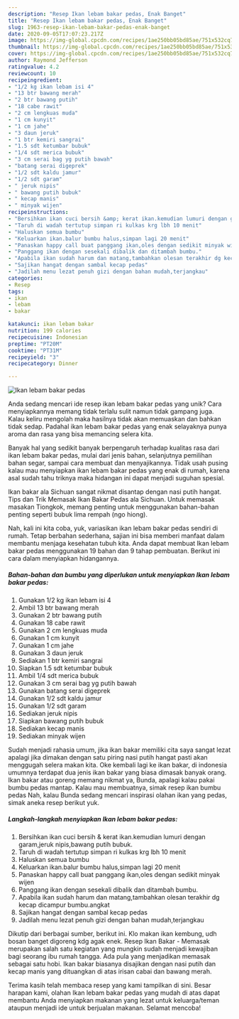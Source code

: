 ```yaml
---
description: "Resep Ikan lebam bakar pedas, Enak Banget"
title: "Resep Ikan lebam bakar pedas, Enak Banget"
slug: 1963-resep-ikan-lebam-bakar-pedas-enak-banget
date: 2020-09-05T17:07:23.217Z
image: https://img-global.cpcdn.com/recipes/1ae250bb05bd85ae/751x532cq70/ikan-lebam-bakar-pedas-foto-resep-utama.jpg
thumbnail: https://img-global.cpcdn.com/recipes/1ae250bb05bd85ae/751x532cq70/ikan-lebam-bakar-pedas-foto-resep-utama.jpg
cover: https://img-global.cpcdn.com/recipes/1ae250bb05bd85ae/751x532cq70/ikan-lebam-bakar-pedas-foto-resep-utama.jpg
author: Raymond Jefferson
ratingvalue: 4.2
reviewcount: 10
recipeingredient:
- "1/2 kg ikan lebam isi 4"
- "13 btr bawang merah"
- "2 btr bawang putih"
- "18 cabe rawit"
- "2 cm lengkuas muda"
- "1 cm kunyit"
- "1 cm jahe"
- "3 daun jeruk"
- "1 btr kemiri sangrai"
- "1.5 sdt ketumbar bubuk"
- "1/4 sdt merica bubuk"
- "3 cm serai bag yg putih bawah"
- "batang serai digeprek"
- "1/2 sdt kaldu jamur"
- "1/2 sdt garam"
- " jeruk nipis"
- " bawang putih bubuk"
- " kecap manis"
- " minyak wijen"
recipeinstructions:
- "Bersihkan ikan cuci bersih &amp; kerat ikan.kemudian lumuri dengan garam,jeruk nipis,bawang putih bubuk."
- "Taruh di wadah tertutup simpan ri kulkas krg lbh 10 menit"
- "Haluskan semua bumbu"
- "Keluarkan ikan.balur bumbu halus,simpan lagi 20 menit"
- "Panaskan happy call buat panggang ikan,oles dengan sedikit minyak wijen"
- "Panggang ikan dengan sesekali dibalik dan ditambah bumbu."
- "Apabila ikan sudah harum dan matang,tambahkan olesan terakhir dg kecap dicampur bumbu.angkat"
- "Sajikan hangat dengan sambal kecap pedas"
- "Jadilah menu lezat penuh gizi dengan bahan mudah,terjangkau"
categories:
- Resep
tags:
- ikan
- lebam
- bakar

katakunci: ikan lebam bakar 
nutrition: 199 calories
recipecuisine: Indonesian
preptime: "PT20M"
cooktime: "PT31M"
recipeyield: "3"
recipecategory: Dinner

---
```



![Ikan lebam bakar pedas](https://img-global.cpcdn.com/recipes/1ae250bb05bd85ae/751x532cq70/ikan-lebam-bakar-pedas-foto-resep-utama.jpg)

Anda sedang mencari ide resep ikan lebam bakar pedas yang unik? Cara menyiapkannya memang tidak terlalu sulit namun tidak gampang juga. Kalau keliru mengolah maka hasilnya tidak akan memuaskan dan bahkan tidak sedap. Padahal ikan lebam bakar pedas yang enak selayaknya punya aroma dan rasa yang bisa memancing selera kita.

Banyak hal yang sedikit banyak berpengaruh terhadap kualitas rasa dari ikan lebam bakar pedas, mulai dari jenis bahan, selanjutnya pemilihan bahan segar, sampai cara membuat dan menyajikannya. Tidak usah pusing kalau mau menyiapkan ikan lebam bakar pedas yang enak di rumah, karena asal sudah tahu triknya maka hidangan ini dapat menjadi suguhan spesial.

Ikan bakar ala Sichuan sangat nikmat disantap dengan nasi putih hangat. Tips dan Trik Memasak Ikan Bakar Pedas ala Sichuan. Untuk memasak masakan Tiongkok, memang penting untuk menggunakan bahan-bahan penting seperti bubuk lima rempah (ngo hiong).


Nah, kali ini kita coba, yuk, variasikan ikan lebam bakar pedas sendiri di rumah. Tetap berbahan sederhana, sajian ini bisa memberi manfaat dalam membantu menjaga kesehatan tubuh kita. Anda dapat membuat Ikan lebam bakar pedas menggunakan 19 bahan dan 9 tahap pembuatan. Berikut ini cara dalam menyiapkan hidangannya.

<!--inarticleads1-->

##### Bahan-bahan dan bumbu yang diperlukan untuk menyiapkan Ikan lebam bakar pedas:

1. Gunakan 1/2 kg ikan lebam isi 4
1. Ambil 13 btr bawang merah
1. Gunakan 2 btr bawang putih
1. Gunakan 18 cabe rawit
1. Gunakan 2 cm lengkuas muda
1. Gunakan 1 cm kunyit
1. Gunakan 1 cm jahe
1. Gunakan 3 daun jeruk
1. Sediakan 1 btr kemiri sangrai
1. Siapkan 1.5 sdt ketumbar bubuk
1. Ambil 1/4 sdt merica bubuk
1. Gunakan 3 cm serai bag yg putih bawah
1. Gunakan batang serai digeprek
1. Gunakan 1/2 sdt kaldu jamur
1. Gunakan 1/2 sdt garam
1. Sediakan  jeruk nipis
1. Siapkan  bawang putih bubuk
1. Sediakan  kecap manis
1. Sediakan  minyak wijen


Sudah menjadi rahasia umum, jika ikan bakar memiliki cita saya sangat lezat apalagi jika dimakan dengan satu piring nasi putih hangat pasti akan menggugah selera makan kita. Oke kembali lagi ke ikan bakar, di indonesia umumnya terdapat dua jenis ikan bakar yang biasa dimasak banyak orang. Ikan bakar atau goreng memang nikmat ya, Bunda, apalagi kalau pakai bumbu pedas mantap. Kalau mau membuatnya, simak resep ikan bumbu pedas Nah, kalau Bunda sedang mencari inspirasi olahan ikan yang pedas, simak aneka resep berikut yuk. 

<!--inarticleads2-->

##### Langkah-langkah menyiapkan Ikan lebam bakar pedas:

1. Bersihkan ikan cuci bersih &amp; kerat ikan.kemudian lumuri dengan garam,jeruk nipis,bawang putih bubuk.
1. Taruh di wadah tertutup simpan ri kulkas krg lbh 10 menit
1. Haluskan semua bumbu
1. Keluarkan ikan.balur bumbu halus,simpan lagi 20 menit
1. Panaskan happy call buat panggang ikan,oles dengan sedikit minyak wijen
1. Panggang ikan dengan sesekali dibalik dan ditambah bumbu.
1. Apabila ikan sudah harum dan matang,tambahkan olesan terakhir dg kecap dicampur bumbu.angkat
1. Sajikan hangat dengan sambal kecap pedas
1. Jadilah menu lezat penuh gizi dengan bahan mudah,terjangkau


Dikutip dari berbagai sumber, berikut ini. Klo makan ikan kembung, udh bosan banget digoreng kdg agak enek. Resep Ikan Bakar - Memasak merupakan salah satu kegiatan yang mungkin sudah menjadi kewajiban bagi seorang ibu rumah tangga. Ada pula yang menjadikan memasak sebagai satu hobi. Ikan bakar biasanya disajikan dengan nasi putih dan kecap manis yang dituangkan di atas irisan cabai dan bawang merah. 

Terima kasih telah membaca resep yang kami tampilkan di sini. Besar harapan kami, olahan Ikan lebam bakar pedas yang mudah di atas dapat membantu Anda menyiapkan makanan yang lezat untuk keluarga/teman ataupun menjadi ide untuk berjualan makanan. Selamat mencoba!
